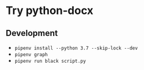 # Try python-docx

## Development

- `pipenv install --python 3.7 --skip-lock --dev`
- `pipenv graph`
- `pipenv run black script.py`
